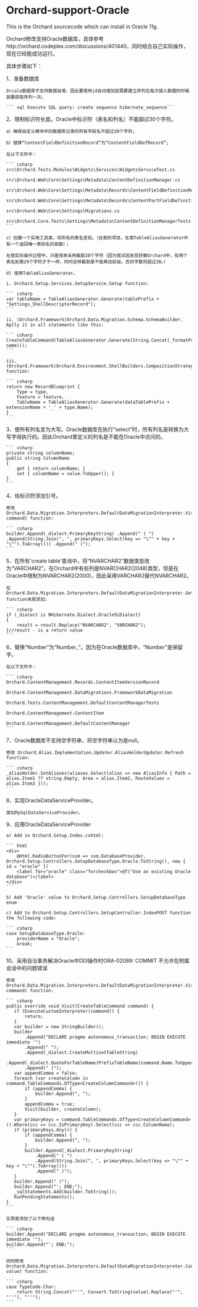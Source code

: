 Orchard-support-Oracle
======================

This is the Orchard sourcecode which can install in Oracle 11g.

Orchard修改支持Oracle数据库，具体参考http://orchard.codeplex.com/discussions/401440，同时结合自己实际操作，现在已经能成功运行。

具体步骤如下：

1、准备数据库

    Orcale数据库不支持数据自增，因此要使用id自动增加就需要建立序列在每次插入数据的时候就要获取序列一次。

    ``` sql Execute SQL query: create sequence hibernate_sequence```

2、限制标识符长度。Oracle中标识符（表名和列名）不能超过30个字符。

    a）确保自定义模块中的数据库记录的所有字段名不超过30个字符;

    b）替换“ContentFieldDefinitionRecord”为“ContentFieldDefRecord”;

    在以下文件中：

    ``` csharp
    src\Orchard.Tests.Modules\Widgets\Services\WidgetsServiceTest.cs

    src\Orchard.Web\Core\Settings\Metadata\ContentDefinitionManager.cs

    src\Orchard.Web\Core\Settings\Metadata\Records\ContentFieldDefinitionRecord.cs

    src\Orchard.Web\Core\Settings\Metadata\Records\ContentPartFieldDefinitionRecord.cs

    src\Orchard.Web\Core\Settings\Migrations.cs

    src\Orchard.Core.Tests\Settings\Metadata\ContentDefinitionManagerTests.cs
    ```

    c）创建一个实用工具类，将所有的表名变短。（在我的项目，在类TableAliasGenerator中有一个返回唯一表别名的函数）；

    在我实际操作过程中，只是简单采用截取30个字符（因为我试验发现好像Orchard中，有两个表名到第29个字符才不一样，同时这样截取是不能再加前缀，否则字数将超过30。）

    d) 使用TableAliasGenerator。

    i. Orchard.Setup.Services.SetupService.Setup function:

    ``` csharp
    var tableName = TableAliasGenerator.Generate(tablePrefix + "Settings_ShellDescriptorRecord");
    ```
    
    ii. (Orchard.Framework)Orchard.Data.Migration.Schema.SchemaBuilder. Aplly it in all statements like this:

    ``` csharp
    CreateTableCommand(TableAliasGenerator.Generate(String.Concat(_formatPrefix(_featurePrefix), name)));
    ```
    
    iii. (Orchard.Framework)Orchard.Environment.ShellBuilders.CompositionStrategy.BuildRecord function:

    ``` csharp
    return new RecordBlueprint {
        Type = type,
        Feature = feature,
        TableName = TableAliasGenerator.Generate(dataTablePrefix + extensionName + '_' + type.Name);
    }
    ```
    
3、使所有列名变为大写。Oracle数据库在执行“select”时，所有列名是转换为大写字母执行的。因此Orchard里定义的列名是不能在Oracle中访问的。

    ``` csharp
    private string columnName;
    public string ColumnName
    {
        get { return columnName; }
        set { columnName = value.ToUpper(); }
    }
    ```

4、给标识符添加引号。

    修改Orchard.Data.Migration.Interpreters.DefaultDataMigrationInterpreter.Visit(CreateTableCommand command) function:

    ``` csharp
    builder.Append(_dialect.PrimaryKeyString) .Append(" ( ") .Append(String.Join(", ", primaryKeys.Select(key => "\"" + key + "\"").ToArray())) .Append(" )");
    ```

5、在所有'create table'查询中，将“NVARCHAR2”数据类型改为“VARCHAR2”。在Orchard中有些列是NVARCHAR2(2048)类型，但是在Oracle中限制为NVARCHAR2(2000)，因此采用VARCHAR2替代NVARCHAR2。

    在Orchard.Data.Migration.Interpreters.DefaultDataMigrationInterpreter.GetTypeName function末尾添加:

    ``` csharp
    if (_dialect is NHibernate.Dialect.Oracle9iDialect)
    {
        result = result.Replace("NVARCHAR2", "VARCHAR2");
    }//result - is a return value
    ```
    
6、替换“Number”为“Number_”。因为在Oracle数据库中，“Number”是保留字。

    在以下文件中：

    ``` csharp
    Orchard.ContentManagement.Records.ContentItemVersionRecord

    Orchard.ContentManagement.DataMigrations.FrameworkDataMigration

    Orchard.Tests.ContentManagement.DefaultContentManagerTests

    Orchard.ContentManagement.ContentItem

    Orchard.ContentManagement.DefaultContentManager
    ```

7、Oracle数据库不支持空字符串，将空字符串认为是null。

    修改 Orchard.Alias.Implementation.Updater.AliasHolderUpdater.Refresh function:

    ``` csharp
    _aliasHolder.SetAliases(aliases.Select(alias => new AliasInfo { Path = alias.Item1 ?? string.Empty, Area = alias.Item2, RouteValues = alias.Item3 }));
    ```
    
8、实现OracleDataServiceProvider。

    类似MySqlDataServiceProvider。

9、应用OracleDataServiceProvider

    a) Add in Orchard.Setup.Index.cshtml:

    ``` html
    <div> 
        @Html.RadioButtonFor(svm => svm.DatabaseProvider, Orchard.Setup.Controllers.SetupDatabaseType.Oracle.ToString(), new { id = "oracle" }) 
        <label for="oracle" class="forcheckbox">@T("Use an existing Oracle database")</label> 
    </div>
    ```
    
    b) Add 'Oracle' value to Orchard.Setup.Controllers.SetupDatabaseType enum

    c) Add to Orchard.Setup.Controllers.SetupController.IndexPOST function the following code:

    ``` csharp
    case SetupDatabaseType.Oracle: 
        providerName = "Oracle"; 
        break;
    ```

10、采用自治事务解决Oracle中DDl操作时ORA-02089: COMMIT 不允许在附属会话中的问题错误

    修改 Orchard.Data.Migration.Interpreters.DefaultDataMigrationInterpreter.Visit(CreateTableCommand command) function:

    ``` csharp
    public override void Visit(CreateTableCommand command) {
       if (ExecuteCustomInterpreter(command)) {
	       return;
	   }
	   var builder = new StringBuilder();
	   builder
	       .Append("DECLARE pragma autonomous_transaction; BEGIN EXECUTE immediate '")
	       .Append(" ");
	       .Append(_dialect.CreateMultisetTableString)
	       .Append(_dialect.QuoteForTableName(PrefixTableName(command.Name.ToUpper())))
	       .Append(" (");
	   var appendComma = false;
	   foreach (var createColumn in command.TableCommands.OfType<CreateColumnCommand>()) {
	       if (appendComma) {
	           builder.Append(", ");
	       }
	       appendComma = true;
	       Visit(builder, createColumn);
	   }
	   var primaryKeys = command.TableCommands.OfType<CreateColumnCommand>().Where(ccc => ccc.IsPrimaryKey).Select(ccc => ccc.ColumnName);
	   if (primaryKeys.Any()) {
	       if (appendComma) {
	           builder.Append(", ");
	       }
	       builder.Append(_dialect.PrimaryKeyString)
	           .Append(" ( ")
	           .Append(String.Join(", ", primaryKeys.Select(key => "\"" + key + "\"").ToArray()))
	           .Append(" )");
	   }
	   builder.Append(" )");
	   builder.Append("'; END;");
	   _sqlStatements.Add(builder.ToString());
	   RunPendingStatements();
	}
    ```

    实质是添加了以下两句话

    ``` csharp
    builder.Append("DECLARE pragma autonomous_transaction; BEGIN EXECUTE immediate '");
    builder.Append("'; END;");
    ```

    同时修改Orchard.Data.Migration.Interpreters.DefaultDataMigrationInterpreter.ConvertToSqlValue(object value) function:

    ``` csharp
    case TypeCode.Char:
        return String.Concat("''", Convert.ToString(value).Replace("'", "''"), "''");
    ```
